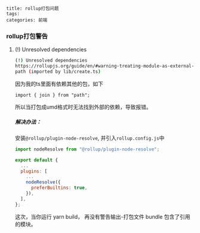 ```
title: rollup打包问题
tags:
categories: 前端
```

### rollup打包警告

1. (!) Unresolved dependencies

   ```bash
   (!) Unresolved dependencies
   https://rollupjs.org/guide/en/#warning-treating-module-as-external-dependency
   path (imported by lib/create.ts)
   ```

   因为我的ts里面有依赖其他的包，如下

   ```tsx
   import { join } from "path";
   ```

   所以当打包成umd格式时无法找到外部的依赖，导致报错。

   ##### 解决办法：

   安装`@rollup/plugin-node-resolve`, 并引入`rollup.config.js`中

   ```js
   import nodeResolve from "@rollup/plugin-node-resolve";
   
   export default {
     ...
     plugins: [
       ...
       nodeResolve({
         preferBuiltins: true,
       }),
     ],
   };
   ```

   这次，当你运行 yarn build， 再没有警告输出-打包文件 bundle 包含了引用的模块。